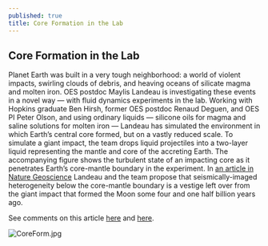 ```yaml
---
published: true
title: Core Formation in the Lab
---
```

## Core Formation in the Lab

Planet Earth was built in a very tough neighborhood: a world of violent impacts, swirling clouds of debris, and heaving oceans of silicate magma and molten iron. OES postdoc Maylis Landeau is investigating these events in a novel way — with fluid dynamics experiments in the lab. Working with Hopkins graduate Ben Hirsh, former OES postdoc Renaud Deguen, and OES PI Peter Olson, and using ordinary liquids — silicone oils for magma and saline solutions for molten iron — Landeau has simulated the environment in which Earth’s central core formed, but on a vastly reduced scale. To simulate a giant impact, the team drops liquid projectiles into a two-layer liquid representing the mantle and core of the accreting Earth. The accompanying figure shows the turbulent state of an impacting core as it penetrates Earth’s core-mantle boundary in the experiment. In [an article in Nature Geoscience](http://www.nature.com/ngeo/journal/vaop/ncurrent/full/ngeo2808.html) Landeau and the team propose that seismically-imaged heterogeneity below the core-mantle boundary is a vestige left over from the giant impact that formed the Moon some four and one half billion years ago.

See comments on this article [here](http://www.nature.com/ngeo/journal/v9/n10/full/ngeo2815.html) and [here](http://hub.jhu.edu/2016/09/26/moon-made-from-earth-impact/).

![CoreForm.jpg]({{site.baseurl}}/images/CoreForm.jpg)
